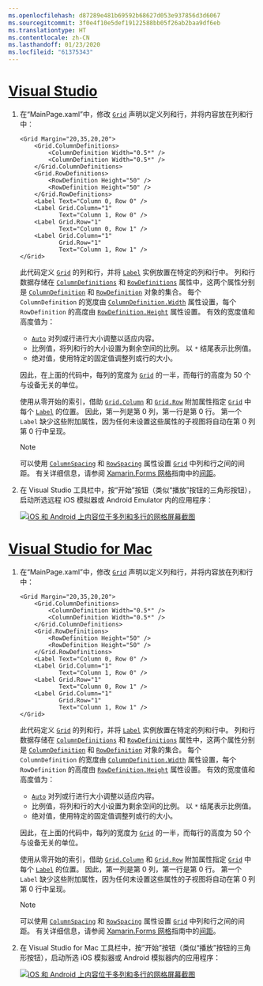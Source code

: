 ```yaml
---
ms.openlocfilehash: d87289e481b69592b68627d053e937856d3d6067
ms.sourcegitcommit: 3f0e4f10e5def19122588bb05f26ab2baa9df6eb
ms.translationtype: HT
ms.contentlocale: zh-CN
ms.lasthandoff: 01/23/2020
ms.locfileid: "61375343"
---
```

# <a name="visual-studiotabvswin"></a>[Visual Studio](#tab/vswin)

1. 在“MainPage.xaml”中，修改 [`Grid`](xref:Xamarin.Forms.Grid) 声明以定义列和行，并将内容放在列和行中：

    ```xaml
    <Grid Margin="20,35,20,20">
        <Grid.ColumnDefinitions>
            <ColumnDefinition Width="0.5*" />
            <ColumnDefinition Width="0.5*" />
        </Grid.ColumnDefinitions>
        <Grid.RowDefinitions>
            <RowDefinition Height="50" />
            <RowDefinition Height="50" />
        </Grid.RowDefinitions>
        <Label Text="Column 0, Row 0" />
        <Label Grid.Column="1"
               Text="Column 1, Row 0" />
        <Label Grid.Row="1"
               Text="Column 0, Row 1" />
        <Label Grid.Column="1"
               Grid.Row="1"
               Text="Column 1, Row 1" />
    </Grid>
    ```

    此代码定义 [`Grid`](xref:Xamarin.Forms.Grid) 的列和行，并将 [`Label`](xref:Xamarin.Forms.Label) 实例放置在特定的列和行中。 列和行数据存储在 [`ColumnDefinitions`](xref:Xamarin.Forms.Grid.ColumnDefinitions) 和 [`RowDefinitions`](xref:Xamarin.Forms.Grid.RowDefinitions) 属性中，这两个属性分别是 [`ColumnDefinition`](xref:Xamarin.Forms.ColumnDefinition) 和 [`RowDefinition`](xref:Xamarin.Forms.RowDefinition) 对象的集合。 每个 `ColumnDefinition` 的宽度由 [`ColumnDefinition.Width`](xref:Xamarin.Forms.ColumnDefinition.Width) 属性设置，每个 `RowDefinition` 的高度由 [`RowDefinition.Height`](xref:Xamarin.Forms.RowDefinition.Height) 属性设置。 有效的宽度值和高度值为：

    - [`Auto`](xref:Xamarin.Forms.GridUnitType.Auto) 对列或行进行大小调整以适应内容。
    - 比例值，将列和行的大小设置为剩余空间的比例。 以 `*` 结尾表示比例值。
    - 绝对值，使用特定的固定值调整列或行的大小。

    因此，在上面的代码中，每列的宽度为 [`Grid`](xref:Xamarin.Forms.Grid) 的一半，而每行的高度为 50 个与设备无关的单位。

    使用从零开始的索引，借助 [`Grid.Column`](xref:Xamarin.Forms.Grid.ColumnProperty) 和 [`Grid.Row`](xref:Xamarin.Forms.Grid.RowProperty) 附加属性指定 [`Grid`](xref:Xamarin.Forms.Grid) 中每个 [`Label`](xref:Xamarin.Forms.Label) 的位置。 因此，第一列是第 0 列，第一行是第 0 行。 第一个 `Label` 缺少这些附加属性，因为任何未设置这些属性的子视图将自动在第 0 列第 0 行中呈现。

    > [!NOTE]
    > 可以使用 [`ColumnSpacing`](xref:Xamarin.Forms.Grid.ColumnSpacing) 和 [`RowSpacing`](xref:Xamarin.Forms.Grid.RowSpacing) 属性设置 [`Grid`](xref:Xamarin.Forms.Grid) 中列和行之间的间距。 有关详细信息，请参阅 [Xamarin.Forms 网格](~/xamarin-forms/user-interface/layouts/grid.md)指南中的[间距](~/xamarin-forms/user-interface/layouts/grid.md#spacing)。

1. 在 Visual Studio 工具栏中，按“开始”按钮（类似“播放”按钮的三角形按钮），启动所选远程 iOS 模拟器或 Android Emulator 内的应用程序：

    [![iOS 和 Android 上内容位于多列和多行的网格屏幕截图](../images/columns-rows.png "内容位于多列和多行的网格")](../images/columns-rows-large.png#lightbox "内容位于多列和多行的网格")

# <a name="visual-studio-for-mactabvsmac"></a>[Visual Studio for Mac](#tab/vsmac)

1. 在“MainPage.xaml”中，修改 [`Grid`](xref:Xamarin.Forms.Grid) 声明以定义列和行，并将内容放在列和行中：

    ```xaml
    <Grid Margin="20,35,20,20">
        <Grid.ColumnDefinitions>
            <ColumnDefinition Width="0.5*" />
            <ColumnDefinition Width="0.5*" />
        </Grid.ColumnDefinitions>
        <Grid.RowDefinitions>
            <RowDefinition Height="50" />
            <RowDefinition Height="50" />
        </Grid.RowDefinitions>
        <Label Text="Column 0, Row 0" />
        <Label Grid.Column="1"
               Text="Column 1, Row 0" />
        <Label Grid.Row="1"
               Text="Column 0, Row 1" />
        <Label Grid.Column="1"
               Grid.Row="1"
               Text="Column 1, Row 1" />
    </Grid>
    ```

    此代码定义 [`Grid`](xref:Xamarin.Forms.Grid) 的列和行，并将 [`Label`](xref:Xamarin.Forms.Label) 实例放置在特定的列和行中。 列和行数据存储在 [`ColumnDefinitions`](xref:Xamarin.Forms.Grid.ColumnDefinitions) 和 [`RowDefinitions`](xref:Xamarin.Forms.Grid.RowDefinitions) 属性中，这两个属性分别是 [`ColumnDefinition`](xref:Xamarin.Forms.ColumnDefinition) 和 [`RowDefinition`](xref:Xamarin.Forms.RowDefinition) 对象的集合。 每个 `ColumnDefinition` 的宽度由 [`ColumnDefinition.Width`](xref:Xamarin.Forms.ColumnDefinition.Width) 属性设置，每个 `RowDefinition` 的高度由 [`RowDefinition.Height`](xref:Xamarin.Forms.RowDefinition.Height) 属性设置。 有效的宽度值和高度值为：

    - [`Auto`](xref:Xamarin.Forms.GridUnitType.Auto) 对列或行进行大小调整以适应内容。
    - 比例值，将列和行的大小设置为剩余空间的比例。 以 `*` 结尾表示比例值。
    - 绝对值，使用特定的固定值调整列或行的大小。

    因此，在上面的代码中，每列的宽度为 [`Grid`](xref:Xamarin.Forms.Grid) 的一半，而每行的高度为 50 个与设备无关的单位。

    使用从零开始的索引，借助 [`Grid.Column`](xref:Xamarin.Forms.Grid.ColumnProperty) 和 [`Grid.Row`](xref:Xamarin.Forms.Grid.RowProperty) 附加属性指定 [`Grid`](xref:Xamarin.Forms.Grid) 中每个 [`Label`](xref:Xamarin.Forms.Label) 的位置。 因此，第一列是第 0 列，第一行是第 0 行。 第一个 `Label` 缺少这些附加属性，因为任何未设置这些属性的子视图将自动在第 0 列第 0 行中呈现。

    > [!NOTE]
    > 可以使用 [`ColumnSpacing`](xref:Xamarin.Forms.Grid.ColumnSpacing) 和 [`RowSpacing`](xref:Xamarin.Forms.Grid.RowSpacing) 属性设置 [`Grid`](xref:Xamarin.Forms.Grid) 中列和行之间的间距。 有关详细信息，请参阅 [Xamarin.Forms 网格](~/xamarin-forms/user-interface/layouts/grid.md)指南中的[间距](~/xamarin-forms/user-interface/layouts/grid.md#spacing)。

1. 在 Visual Studio for Mac 工具栏中，按“开始”按钮（类似“播放”按钮的三角形按钮），启动所选 iOS 模拟器或 Android 模拟器内的应用程序：

    [![iOS 和 Android 上内容位于多列和多行的网格屏幕截图](../images/columns-rows.png "内容位于多列和多行的网格")](../images/columns-rows-large.png#lightbox "内容位于多列和多行的网格")
